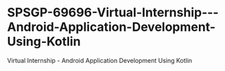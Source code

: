 # SPSGP-69696-Virtual-Internship---Android-Application-Development-Using-Kotlin
Virtual Internship - Android Application Development Using Kotlin

